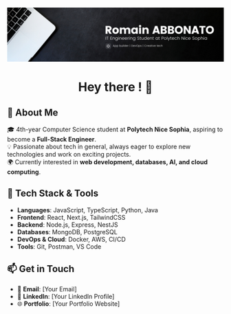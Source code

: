 <p align="center">
  <img src="assets/banner.png" alt="Banner">
</p>

<h1 align="center">Hey there ! 👋</h1>

## 🚀 About Me  

🎓 4th-year Computer Science student at **Polytech Nice Sophia**, aspiring to become a **Full-Stack Engineer**.  
💡 Passionate about tech in general, always eager to explore new technologies and work on exciting projects.  
🌍 Currently interested in **web development, databases, AI, and cloud computing**.  

## 🔧 Tech Stack & Tools  

- **Languages**: JavaScript, TypeScript, Python, Java  
- **Frontend**: React, Next.js, TailwindCSS  
- **Backend**: Node.js, Express, NestJS  
- **Databases**: MongoDB, PostgreSQL  
- **DevOps & Cloud**: Docker, AWS, CI/CD  
- **Tools**: Git, Postman, VS Code  

## 📫 Get in Touch  

- 📩 **Email**: [Your Email]  
- 💼 **LinkedIn**: [Your LinkedIn Profile]  
- 🌐 **Portfolio**: [Your Portfolio Website]  
